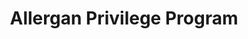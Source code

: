 ---
layout: default
title: Allergan Privilege Program
description: Allergan, Inc., with headquarters in Irvine, California, is a global specialty pharmaceutical company that develops and commercializes innovative products for the eye care, neuromodulator, skin care and other specialty markets. In addition to its discovery-to-development research programs, Allergan has global marketing and sales capabilities in over 100 countries that deliver value to our customers, satisfy unmet medical needs and improve people's lives.
img: img/allergan.png
link: # 
---